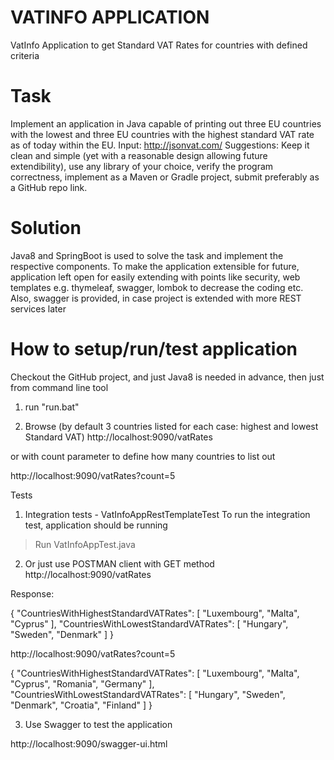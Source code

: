 # VATINFO APPLICATION 
 VatInfo Application to get Standard VAT Rates for countries with defined   criteria
 
# Task
Implement an application in Java capable of printing out three EU countries with the lowest and three EU countries with 
the highest standard VAT rate as of today within the EU.  Input: http://jsonvat.com/
Suggestions: Keep it clean and simple (yet with a reasonable design allowing future extendibility), use any library of your choice, 
verify the program correctness, implement as a Maven or Gradle project, submit preferably as a GitHub repo link.

# Solution 
Java8 and SpringBoot is used to solve the task and implement the respective components. To make the application extensible for future,  application left open for easily extending with points like security, web templates e.g. thymeleaf, swagger,  lombok to decrease the coding etc.  Also, swagger is provided, in case project is extended with more REST services later


# How to setup/run/test application
Checkout the GitHub project, and just Java8 is needed in advance, then just from command line tool 

1. run "run.bat"  

2. Browse (by default 3 countries listed for each case: highest and lowest Standard VAT)
http://localhost:9090/vatRates

or with count parameter to define how many countries to list out  

http://localhost:9090/vatRates?count=5


Tests

1. Integration tests  - VatInfoAppRestTemplateTest
To run the integration test, application should be running 
> Run VatInfoAppTest.java 
 

2. Or just use POSTMAN client  with GET method 
http://localhost:9090/vatRates

Response:

{
    "CountriesWithHighestStandardVATRates": [
        "Luxembourg",
        "Malta",
        "Cyprus"
    ],
    "CountriesWithLowestStandardVATRates": [
        "Hungary",
        "Sweden",
        "Denmark"
    ]
}


http://localhost:9090/vatRates?count=5

{
    "CountriesWithHighestStandardVATRates": [
        "Luxembourg",
        "Malta",
        "Cyprus",
        "Romania",
        "Germany"
    ],
    "CountriesWithLowestStandardVATRates": [
        "Hungary",
        "Sweden",
        "Denmark",
        "Croatia",
        "Finland"
    ]
}


3. Use Swagger to test the application

http://localhost:9090/swagger-ui.html

  
